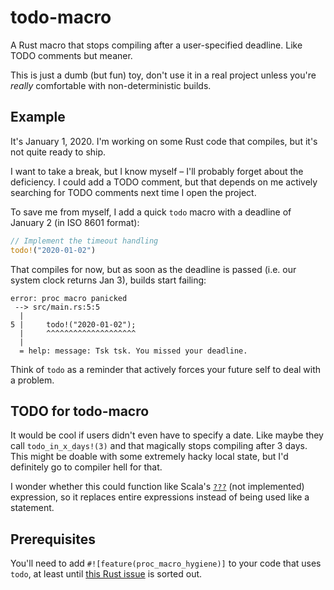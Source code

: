 # todo-macro

A Rust macro that stops compiling after a user-specified deadline. Like TODO comments but meaner.

This is just a dumb (but fun) toy, don't use it in a real project unless you're *really* comfortable with non-deterministic builds.

## Example

It's January 1, 2020. I'm working on some Rust code that compiles, but it's not quite ready to ship. 

I want to take a break, but I know myself – I'll probably forget about the deficiency. I could add a TODO comment, but that depends on me actively searching for TODO comments next time I open the project.

To save me from myself, I add a quick `todo` macro with a deadline of January 2 (in ISO 8601 format):

```rust
// Implement the timeout handling
todo!("2020-01-02")
```

That compiles for now, but as soon as the deadline is passed (i.e. our system clock returns Jan 3), builds start failing:

```
error: proc macro panicked
 --> src/main.rs:5:5
  |
5 |     todo!("2020-01-02");
  |     ^^^^^^^^^^^^^^^^^^^^
  |
  = help: message: Tsk tsk. You missed your deadline.
```

Think of `todo` as a reminder that actively forces your future self to deal with a problem.

## TODO for todo-macro

It would be cool if users didn't even have to specify a date. Like maybe they call `todo_in_x_days!(3)` and that magically stops compiling after 3 days. This might be doable with some extremely hacky local state, but I'd definitely go to compiler hell for that.

I wonder whether this could function like Scala's [`???`](https://alvinalexander.com/scala/what-does-three-question-marks-in-scala-mean) (not implemented) expression, so it replaces entire expressions instead of being used like a statement.

## Prerequisites

You'll need to add `#![feature(proc_macro_hygiene)]` to your code that uses `todo`, at least until [this Rust issue](https://github.com/rust-lang/rust/issues/54727) is sorted out.